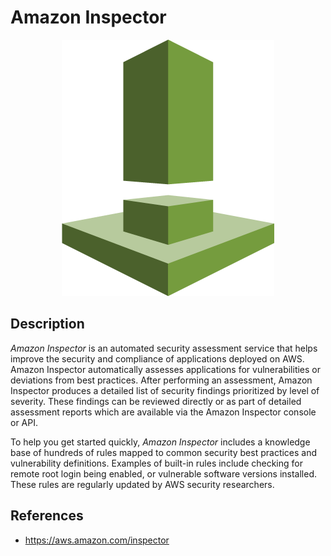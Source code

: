 # Amazon Inspector

<p align="center">
  <img src="https://github.com/WhiteRookPL/aws-identity-access-management/raw/master/knowledge-base/assets/inspector.png" />
</p>

## Description

*Amazon Inspector* is an automated security assessment service that helps improve the security and compliance of applications deployed on AWS. Amazon Inspector automatically assesses applications for vulnerabilities or deviations from best practices. After performing an assessment, Amazon Inspector produces a detailed list of security findings prioritized by level of severity. These findings can be reviewed directly or as part of detailed assessment reports which are available via the Amazon Inspector console or API.

To help you get started quickly, *Amazon Inspector* includes a knowledge base of hundreds of rules mapped to common security best practices and vulnerability definitions. Examples of built-in rules include checking for remote root login being enabled, or vulnerable software versions installed. These rules are regularly updated by AWS security researchers.

## References

- https://aws.amazon.com/inspector